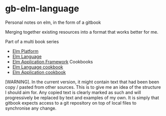 # gb-elm-language

Personal notes on elm, in the form of a gitbook

Merging together existing resources into a format that works better for me.

Part of a multi book series
- [Elm Platform](https://widged.gitbooks.io/gb-elm-platform/content/)
- [Elm Language](https://widged.gitbooks.io/gb-elm-language/content/)
- [Elm Application Framework](https://widged.gitbooks.io/gb-elm-application-framework/content/)
Cookbooks
- [Elm Language cookbook](https://widged.gitbooks.io/gb-elm-language-cookbook/content/)
- [Elm Application cookbook](https://widged.gitbooks.io/gb-elm-application-cookbook/content/)

[WARNING]. In the current version, it might contain text that had been been copy / pasted from other sources. This is to give me an idea of the structure I should aim for. Any copied text is clearly marked as such and will progressively be replaced by text and examples of my own. It is simply that gitbook expects access to a git repository on top of local files to synchronise any change. 

